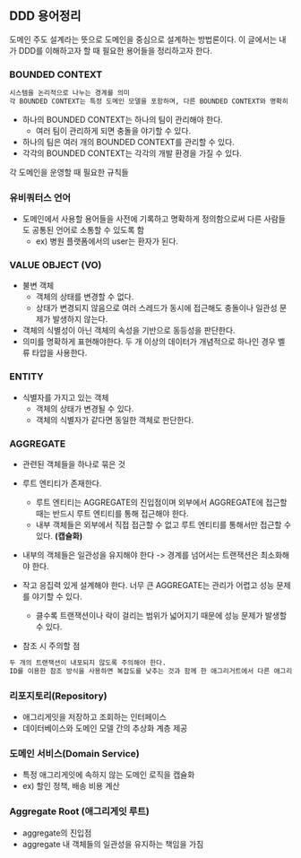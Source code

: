 ## DDD 용어정리

도메인 주도 설계라는 뜻으로 도메인을 중심으로 설계하는 방법론이다.
이 글에서는 내가 DDD를 이해하고자 할 때 필요한 용어들을 정리하고자 한다.


### BOUNDED CONTEXT

```md
시스템을 논리적으로 나누는 경계를 의미
각 BOUNDED CONTEXT는 특정 도메인 모델을 포함하며, 다른 BOUNDED CONTEXT와 명확히 구분된다.
```

- 하나의 BOUNDED CONTEXT는 하나의 팀이 관리해야 한다.
  - 여러 팀이 관리하게 되면 충돌을 야기할 수 있다.
- 하나의 팀은 여러 개의 BOUNDED CONTEXT를 관리할 수 있다.
- 각각의 BOUNDED CONTEXT는 각각의 개발 환경을 가질 수 있다.

각 도메인을 운영할 때 필요한 규칙들

### 유비쿼터스 언어

- 도메인에서 사용할 용어들을 사전에 기록하고 명확하게 정의함으로써 다른 사람들도 공통된 언어로 소통할 수 있도록 함
  - ex) 병원 플랫폼에서의 user는 환자가 된다.


### VALUE OBJECT (VO)

- 불변 객체
  - 객체의 상태를 변경할 수 없다.
  - 상태가 변경되지 않음으로 여러 스레드가 동시에 접근해도 충돌이나 일관성 문제가 발생하지 않는다.
- 객체의 식별성이 아닌 객체의 속성을 기반으로 동등성을 판단한다. 
- 의미를 명확하게 표현해야한다. 두 개 이상의 데이터가 개념적으로 하나인 경우 벨류 타압을 사용한다.

### ENTITY

- 식별자를 가지고 있는 객체
  - 객체의 상태가 변경될 수 있다.
  - 객체의 식별자가 같다면 동일한 객체로 판단한다.

### AGGREGATE

- 관련된 객체들을 하나로 묶은 것
- 루트 엔티티가 존재한다.
  - 루트 엔티티는 AGGREGATE의 진입점이며 외부에서 AGGREGATE에 접근할 때는 반드시 루트 엔티티를 통해 접근해야 한다.
  - 내부 객체들은 외부에서 직접 접근할 수 없고 루트 엔티티를 통해서만 접근할 수 있다. **(캡슐화)**
- 내부의 객체들은 일관성을 유지해야 한다 -> 경계를 넘어서는 트랜잭션은 최소화해야 한다.
- 작고 응집력 있게 설계해야 한다. 너무 큰 AGGREGATE는 관리가 어렵고 성능 문제를 야기할 수 있다.
  - 클수록 트랜잭션이나 락이 걸리는 범위가 넓어지기 때문에 성능 문제가 발생할 수 있다.

- 참조 시 주의할 점
```md
두 개의 트랜잭션이 내포되지 않도록 주의해야 한다.
ID를 이용한 참조 방식을 사용하면 복잡도를 낮추는 것과 함께 한 애그리거트에서 다른 애그리거트를 수정하는 문제를 원천적으로 방지할 수 있다
```

### 리포지토리(Repository)

- 애그리게잇을 저장하고 조회하는 인터페이스
- 데이터베이스와 도메인 모델 간의 추상화 계층 제공

### 도메인 서비스(Domain Service)

- 특정 애그리게잇에 속하지 않는 도메인 로직을 캡슐화
- ex) 할인 정책, 배송 비용 계산

### Aggregate Root (애그리게잇 루트)

- aggregate의 진입점
- aggregate 내 객체들의 일관성을 유지하는 책임을 가짐